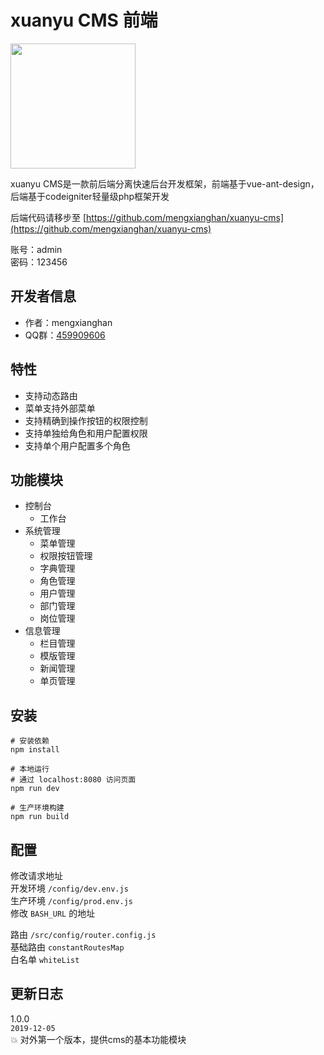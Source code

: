# xuanyu CMS 前端

<img src="https://github.com/mengxianghan/xuanyu-cms-front/blob/master/src/assets/images/logo.svg" height="200" />

xuanyu CMS是一款前后端分离快速后台开发框架，前端基于vue-ant-design，后端基于codeigniter轻量级php框架开发

后端代码请移步至 [https://github.com/mengxianghan/xuanyu-cms](https://github.com/mengxianghan/xuanyu-cms)

账号：admin  
密码：123456  

## 开发者信息
- 作者：mengxianghan
- QQ群：<a target="_blank" href="http://shang.qq.com/wpa/qunwpa?idkey=0d129222878ba69e9aae2ddd6d84f0800e985f83bfd19467ebb73e92c76badf9" title="轩宇网络">459909606</a>

## 特性
- 支持动态路由
- 菜单支持外部菜单
- 支持精确到操作按钮的权限控制
- 支持单独给角色和用户配置权限
- 支持单个用户配置多个角色

## 功能模块  
- 控制台
  - 工作台
- 系统管理
  - 菜单管理
  - 权限按钮管理
  - 字典管理
  - 角色管理
  - 用户管理
  - 部门管理
  - 岗位管理
- 信息管理
  - 栏目管理
  - 模版管理
  - 新闻管理
  - 单页管理

## 安装

```
# 安装依赖
npm install

# 本地运行
# 通过 localhost:8080 访问页面
npm run dev

# 生产环境构建
npm run build
```

## 配置

修改请求地址  
开发环境 `/config/dev.env.js`  
生产环境 `/config/prod.env.js`  
修改 `BASH_URL` 的地址  

路由 `/src/config/router.config.js`  
基础路由 `constantRoutesMap`  
白名单 `whiteList`  

## 更新日志  
1.0.0  
`2019-12-05`  
:boom: 对外第一个版本，提供cms的基本功能模块  